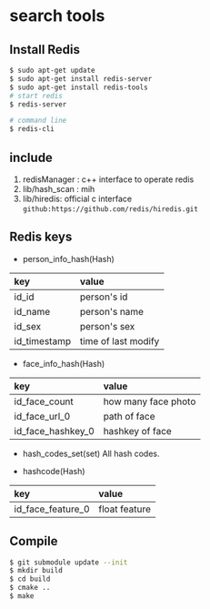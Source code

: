 # search tools

## Install Redis
```bash
$ sudo apt-get update
$ sudo apt-get install redis-server
$ sudo apt-get install redis-tools
# start redis
$ redis-server

# command line
$ redis-cli
```

## include
1. redisManager : c++ interface to operate redis
2. lib/hash_scan : mih
3. lib/hiredis: official c interface  
`github:https://github.com/redis/hiredis.git`

## Redis keys

- person_info_hash(Hash)

|key|value|
|:--|:--|
|id_id|person's id|
|id_name|person's name|
|id_sex|person's sex|
|id_timestamp|time of last modify|

- face_info_hash(Hash)

|key|value|
|:--|:--|
|id_face_count|how many face photo|
|id_face_url_0|path of face|
|id_face_hashkey_0|hashkey of face|

- hash_codes_set(set)
All hash codes.

- hashcode(Hash)

|key|value|
|:--|:--|
|id_face_feature_0|float feature|

## Compile

```bash
$ git submodule update --init
$ mkdir build
$ cd build
$ cmake ..
$ make

```

